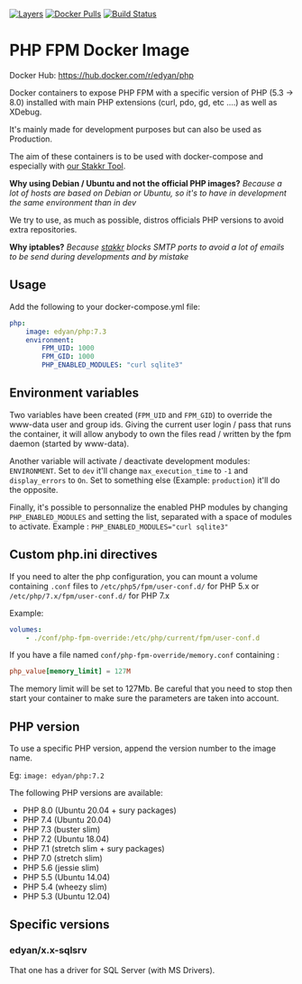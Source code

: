 [![Layers](https://images.microbadger.com/badges/image/edyan/php.svg)](https://microbadger.com/images/edyan/php "Get your own image badge on microbadger.com")
[![Docker Pulls](https://img.shields.io/docker/pulls/edyan/php.svg)](https://hub.docker.com/r/edyan/php/)
[![Build Status](https://travis-ci.com/edyan/docker-php.svg?branch=master)](https://travis-ci.com/edyan/docker-php)

# PHP FPM Docker Image
Docker Hub: https://hub.docker.com/r/edyan/php

Docker containers to expose PHP FPM with a specific version of PHP (5.3 -> 8.0) installed
with main PHP extensions (curl, pdo, gd, etc ....) as well as XDebug.

It's mainly made for development purposes but can also be used as Production.

The aim of these containers is to be used with docker-compose and especially with
[our Stakkr Tool](https://github.com/stakkr-org/stakkr).

**Why using Debian / Ubuntu and not the official PHP images?**
*Because a lot of hosts are based on Debian or Ubuntu, so it's to have in development
the same environment than in dev*

We try to use, as much as possible, distros officials PHP versions to avoid extra repositories.

**Why iptables?**
*Because [stakkr](https://github.com/stakkr-org/stakkr) blocks SMTP ports to avoid a
lot of emails to be send during developments and by mistake*


## Usage
Add the following to your docker-compose.yml file:
```yaml
php:
    image: edyan/php:7.3
    environment:
        FPM_UID: 1000
        FPM_GID: 1000
        PHP_ENABLED_MODULES: "curl sqlite3"

```

## Environment variables
Two variables have been created (`FPM_UID` and `FPM_GID`) to override the www-data user and group ids.
Giving the current user login / pass that runs the container, it will allow anybody to own the files
read / written by the fpm daemon (started by www-data).

Another variable will activate / deactivate development modules: `ENVIRONMENT`.
Set to `dev` it'll change `max_execution_time` to `-1` and `display_errors` to `On`.
Set to something else (Example: `production`) it'll do the opposite.

Finally, it's possible to personnalize the enabled PHP modules by changing `PHP_ENABLED_MODULES`
and setting the list, separated with a space of modules to activate.
Example : `PHP_ENABLED_MODULES="curl sqlite3"`

## Custom php.ini directives
If you need to alter the php configuration, you can mount a volume containing `.conf` files to
 `/etc/php5/fpm/user-conf.d/` for PHP 5.x or `/etc/php/7.x/fpm/user-conf.d/` for PHP 7.x

Example:
```yaml
volumes:
    - ./conf/php-fpm-override:/etc/php/current/fpm/user-conf.d
```

If you have a file named `conf/php-fpm-override/memory.conf` containing :
```conf
php_value[memory_limit] = 127M
```

The memory limit will be set to 127Mb. Be careful that you need to stop then start your container to make
sure the parameters are taken into account.

## PHP version
To use a specific PHP version, append the version number to the image name.

Eg: `image: edyan/php:7.2`

The following PHP versions are available:
* PHP 8.0 (Ubuntu 20.04 + sury packages)
* PHP 7.4 (Ubuntu 20.04)
* PHP 7.3 (buster slim)
* PHP 7.2 (Ubuntu 18.04)
* PHP 7.1 (stretch slim + sury packages)
* PHP 7.0 (stretch slim)
* PHP 5.6 (jessie slim)
* PHP 5.5 (Ubuntu 14.04)
* PHP 5.4 (wheezy slim)
* PHP 5.3 (Ubuntu 12.04)


## Specific versions
### edyan/x.x-sqlsrv
That one has a driver for SQL Server (with MS Drivers).
